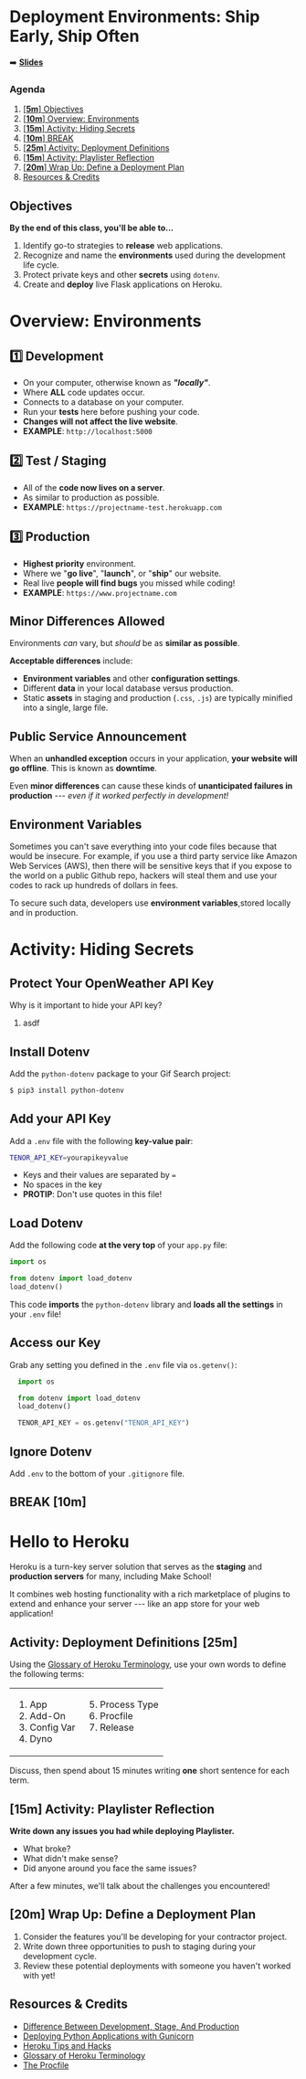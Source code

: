 <!-- .slide: data-background="./../Images/header.svg" data-background-repeat="none" data-background-size="40% 40%" data-background-position="center 10%" class="header" -->

# Deployment Environments: Ship Early, Ship Often

➡️ [**Slides**](https://make-school-courses.github.io/BEW-1.1-RESTful-and-Resourceful-MVC-Architecture/Slides/11-Deployment-Environments/README ':ignore')

<!-- > -->

### Agenda

1. [[**5m**] Objectives](#5m-objectives)
1. [[**10m**] Overview: Environments](#10m-overview-environments)
1. [[**15m**] Activity: Hiding Secrets](#15m-activity-hiding-secrets)
1. [[**10m**] BREAK](#10m-break)
1. [[**25m**] Activity: Deployment Definitions](#25m-activity-deployment-definitions)
1. [[**15m**] Activity: Playlister Reflection](#15m-activity-playlister-reflection)
1. [[**20m**] Wrap Up: Define a Deployment Plan](#20m-wrap-up-define-a-deployment-plan)
1. [Resources & Credits](#resources--credits)

<!-- > -->

## Objectives

**By the end of this class, you'll be able to...**

1. Identify go-to strategies to  **release** web applications.
2. Recognize and name the **environments** used during the development life cycle.
3. Protect private keys and other **secrets** using `dotenv`.
4. Create and **deploy** live Flask applications on Heroku.

<!-- > -->

# Overview: Environments

<!-- v -->

## 1️⃣ Development

- On your computer, otherwise known as _**"locally"**_.
- Where **ALL** code updates occur.
- Connects to a database on your computer.
- Run your **tests** here before pushing your code.
- **Changes will not affect the live website**.
- **EXAMPLE**: `http://localhost:5000`

<!-- v -->

## 2️⃣ Test / Staging

- All of the **code now lives on a server**.
- As similar to production as possible.
- **EXAMPLE**: `https://projectname-test.herokuapp.com`

<!-- v -->

## 3️⃣ Production

- **Highest priority** environment.
- Where we "**go live**", "**launch**", or "**ship**" our website.
- Real live **people will find bugs** you missed while coding!
- **EXAMPLE**: `https://www.projectname.com`

<!-- v -->

## Minor Differences Allowed

Environments *can* vary, but *should* be as **similar as possible**.

**Acceptable differences** include:

- **Environment variables** and other **configuration settings**.
- Different **data** in your local database versus production.
- Static **assets** in staging and production (`.css`, `.js`) are typically minified into a single, large file.

<!-- v -->

## Public Service Announcement

When an **unhandled exception** occurs in your application, **your website will go offline**. This is known as **downtime**.

Even **minor differences** can cause these kinds of  **unanticipated failures in production** --- _even if it worked perfectly in development!_

<!-- v -->

## Environment Variables

Sometimes you can't save everything into your code files because that would be insecure. For example, if you use a third party service like Amazon Web Services (AWS), then there will be sensitive keys that if you expose to the world on a public Github repo, hackers will steal them and use your codes to rack up hundreds of dollars in fees.

To secure such data, developers use **environment variables**,stored locally and in production.

<!-- > -->

# Activity: Hiding Secrets

<!-- v -->

## Protect Your OpenWeather API Key

Why is it important to hide your API key?

1. asdf
<!-- .element: class="fragment" -->

<!-- v -->

## Install Dotenv

Add the `python-dotenv` package to your Gif Search project:

```bash
$ pip3 install python-dotenv
```

<!-- v -->

## Add your API Key

Add a `.env` file with the following **key-value pair**:

```bash
TENOR_API_KEY=yourapikeyvalue
```

- Keys and their values are separated by `=`
- No spaces in the key
- **PROTIP**: Don't use quotes in this file!

<!-- v -->


## Load Dotenv

Add the following code **at the very top** of your `app.py` file:

 ```py
 import os

 from dotenv import load_dotenv
 load_dotenv()
 ```

This code **imports** the `python-dotenv` library and **loads all the settings** in your `.env` file!

<!-- v -->

## Access our Key

Grab any setting you defined in the `.env` file via `os.getenv()`:

```py
  import os

  from dotenv import load_dotenv
  load_dotenv()

  TENOR_API_KEY = os.getenv("TENOR_API_KEY")
```

<!-- v -->

## Ignore Dotenv

Add `.env` to the bottom of your `.gitignore` file.

<!-- > -->

<!-- .slide: data-background="#087CB8" -->
## BREAK [10m]

<!-- > -->

# Hello to Heroku

Heroku is a turn-key server solution that serves as the **staging** and **production servers** for many, including Make School!

It combines web hosting functionality with a rich marketplace of plugins to extend and enhance your server --- like an app store for your web application!

<!-- v -->

## Activity: Deployment Definitions [25m] 


<div class="compact">

Using the [Glossary of Heroku Terminology](https://devcenter.heroku.com/articles/glossary-of-heroku-terminology), use your own words to define the following terms:

<table><tr><td>

1. App
2. Add-On
3. Config Var
4. Dyno

</td><td valign="top">

5. Process Type
6. Procfile
7. Release
</td></tr></table>

Discuss, then spend about 15 minutes writing **one** short sentence for each term.

</div>

<!-- v -->

## [**15m**] Activity: Playlister Reflection

**Write down any issues you had while deploying Playlister.**

* What broke?
* What didn't make sense?
* Did anyone around you face the same issues?

After a few minutes, we'll talk about the challenges you encountered!

<!-- > -->

## [**20m**] Wrap Up: Define a Deployment Plan

1. Consider the features you'll be developing for your contractor project.
2. Write down three opportunities to push to staging during your development cycle.
3. Review these potential deployments with someone you haven't worked with yet!

<!-- > -->

## Resources & Credits

- [Difference Between Development, Stage, And Production](https://dev.to/flippedcoding/difference-between-development-stage-and-production-d0p)
- [Deploying Python Applications with Gunicorn](https://devcenter.heroku.com/articles/python-gunicorn)
- [Heroku Tips and Hacks](https://www.airpair.com/heroku/posts/heroku-tips-and-hacks)
- [Glossary of Heroku Terminology](https://devcenter.heroku.com/articles/glossary-of-heroku-terminology)
- [The Procfile](https://devcenter.heroku.com/articles/procfile)
